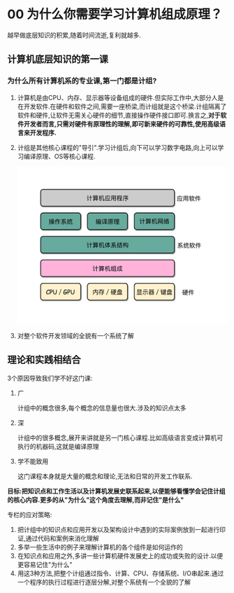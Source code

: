 # 00 为什么你需要学习计算机组成原理？

越早做底层知识的积累,随着时间流逝,复利就越多.

## 计算机底层知识的第一课

### 为什么所有计算机系的专业课,第一门都是计组?

1. 计算机是由CPU、内存、显示器等设备组成的硬件.但实际工作中,大部分人是在开发软件.在硬件和软件之间,需要一座桥梁,而计组就是这个桥梁.计组隔离了软件和硬件,让软件无需关心硬件的细节,直接操作硬件接口即可.换言之,**对于软件开发者而言,只需对硬件有原理性的理解,即可新来硬件的可靠性,使用高级语言来开发程序.**

2. 计组是其他核心课程的"导引".学习计组后,向下可以学习数字电路,向上可以学习编译原理、OS等核心课程. 

	![avatar](./image/00-1.jpeg)

3. 对整个软件开发领域的全貌有一个系统了解

## 理论和实践相结合

3个原因导致我们学不好这门课:

1. 广 

	计组中的概念很多,每个概念的信息量也很大.涉及的知识点太多

2. 深 

	计组中的很多概念,展开来讲就是另一门核心课程.比如高级语言变成计算机可执行的机器码,这就是编译原理
	
3. 学不能致用

	这门课程本身就是大量的概念和理论,无法和日常的开发工作联系.

**目标:把知识点和工作生活以及计算机发展史联系起来,以便能够看懂学会记住计组的核心内容.更多的从"为什么"这个角度去理解,而非记住"是什么"**

专栏的应对策略:

1. 把计组中的知识点和应用开发以及架构设计中遇到的实际案例放到一起进行印证,通过代码和案例来消化理解 
2. 多举一些生活中的例子来理解计算机的各个组件是如何运作的 
3. 在知识点和应用之外,多讲一些计算机硬件发展史上的成功或失败的设计.以便更容易记住"为什么"
4. 用这3种方法,把整个计组通过指令、计算、CPU、存储系统、I/O串起来.通过一个程序的执行过程进行逐层分解,对整个系统有一个全貌的了解



















